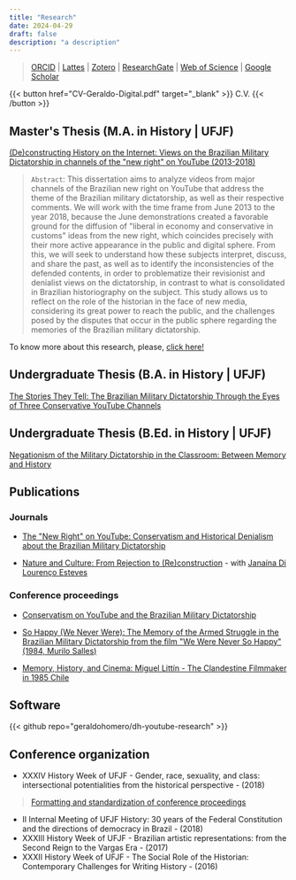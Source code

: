 ```yaml
---
title: "Research"
date: 2024-04-29
draft: false
description: "a description"
---
```


>[ORCID](https://orcid.org/0000-0001-6686-7182) | [Lattes](http://lattes.cnpq.br/9924558848538635) | [Zotero](https://www.zotero.org/geraldohomero) | [ResearchGate](https://www.researchgate.net/profile/Geraldo-Couto-Neto) | [Web of Science](https://www.webofscience.com/wos/author/record/LFU-6287-2024) | [Google Scholar](https://scholar.google.com/citations?hl=pt-BR&user=QcUrmPYAAAAJ)


{{< button href="CV-Geraldo-Digital.pdf" target="_blank" >}}
C.V.
{{< /button >}}

## Master's Thesis (M.A. in History | UFJF)
[(De)constructing History on the Internet: Views on the Brazilian Military Dictatorship in channels of the "new right" on YouTube (2013-2018)](https://repositorio.ufjf.br/jspui/handle/ufjf/14568)

>`Abstract`: This dissertation aims to analyze videos from major channels of the Brazilian new right on YouTube that address the theme of the Brazilian military dictatorship, as well as their respective comments. We will work with the time frame from June 2013 to the year 2018, because the June demonstrations created a favorable ground for the diffusion of "liberal in economy and conservative in customs" ideas from the new right, which coincides precisely with their more active appearance in the public and digital sphere. From this, we will seek to understand how these subjects interpret, discuss, and share the past, as well as to identify the inconsistencies of the defended contents, in order to problematize their revisionist and denialist views on the dictatorship, in contrast to what is consolidated in Brazilian historiography on the subject. This study allows us to reflect on the role of the historian in the face of new media, considering its great power to reach the public, and the challenges posed by the disputes that occur in the public sphere regarding the memories of the Brazilian military dictatorship.

To know more about this research, please, [click here!](/research-projects/1733588216310-masters-thesis/)

## Undergraduate Thesis (B.A. in History | UFJF)
[The Stories They Tell: The Brazilian Military Dictatorship Through the Eyes of Three Conservative YouTube Channels](http://dx.doi.org/10.13140/RG.2.2.29915.37929)

## Undergraduate Thesis (B.Ed. in History | UFJF)
[Negationism of the Military Dictatorship in the Classroom: Between Memory and History](http://dx.doi.org/10.13140/RG.2.2.18274.95686)

## Publications

### Journals

- [The "New Right" on YouTube: Conservatism and Historical Denialism about the Brazilian Military Dictatorship](https://publicacoes.ufes.br/agora/article/view/26411)

- [Nature and Culture: From Rejection to (Re)construction](https://doi.org/10.34019/1981-2140.2018.17510) - with [Janaína Di Lourenço Esteves](https://orcid.org/0000-0003-0529-6739)

### Conference proceedings

- [Conservatism on YouTube and the Brazilian Military Dictatorship](http://dx.doi.org/10.13140/RG.2.2.16160.19200)

- [So Happy (We Never Were): The Memory of the Armed Struggle in the Brazilian Military Dictatorship from the film "We Were Never So Happy" (1984, Murilo Salles)](http://dx.doi.org/10.13140/RG.2.2.22871.07847)

- [Memory, History, and Cinema: Miguel Littín - The Clandestine Filmmaker in 1985 Chile](http://dx.doi.org/10.13140/RG.2.2.36292.85128)

## Software

{{< github repo="geraldohomero/dh-youtube-research" >}}

## Conference organization

- XXXIV History Week of UFJF - Gender, race, sexuality, and class: intersectional potentialities from the historical perspective - (2018)
>[Formatting and standardization of conference proceedings](https://www.academia.edu/124845124)
- II Internal Meeting of UFJF History: 30 years of the Federal Constitution and the directions of democracy in Brazil - (2018)
- XXXIII History Week of UFJF - Brazilian artistic representations: from the Second Reign to the Vargas Era - (2017)
- XXXII History Week of UFJF - The Social Role of the Historian: Contemporary Challenges for Writing History - (2016)
